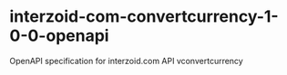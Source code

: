 # interzoid-com-convertcurrency-1-0-0-openapi
OpenAPI specification for interzoid.com API vconvertcurrency
